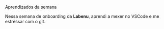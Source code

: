  Aprendizados da semana

 Nessa semana de onboarding da **Labenu**, aprendi a mexer no VSCode e me estressar com o git.